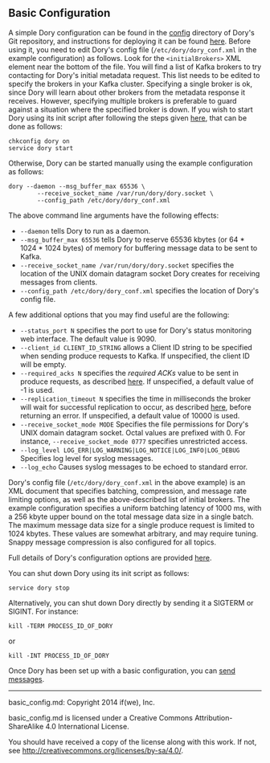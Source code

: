 ## Basic Configuration

A simple Dory configuration can be found in the [config](../config) directory
of Dory's Git repository, and instructions for deploying it can be found
[here](build_install.md#installing-dory).  Before using it, you need to edit
Dory's config file (`/etc/dory/dory_conf.xml` in the example configuration) as
follows.  Look for the `<initialBrokers>` XML element near the bottom of the
file.  You will find a list of Kafka brokers to try contacting for Dory's
initial metadata request.  This list needs to be edited to specify the brokers
in your Kafka cluster.  Specifying a single broker is ok, since Dory will learn
about other brokers from the metadata response it receives.  However,
specifying multiple brokers is preferable to guard against a situation where
the specified broker is down.  If you wish to start Dory using its init script
after following the steps given [here](build_install.md#installing-dory), that
can be done as follows:

```
chkconfig dory on
service dory start
```
Otherwise, Dory can be started manually using the example configuration as
follows:

```
dory --daemon --msg_buffer_max 65536 \
        --receive_socket_name /var/run/dory/dory.socket \
        --config_path /etc/dory/dory_conf.xml
```

The above command line arguments have the following effects:
* `--daemon` tells Dory to run as a daemon.
* `--msg_buffer_max 65536` tells Dory to reserve 65536 kbytes (or 64 * 1024 *
1024 bytes) of memory for buffering message data to be sent to Kafka.
* `--receive_socket_name /var/run/dory/dory.socket` specifies the location of
the UNIX domain datagram socket Dory creates for receiving messages from
clients.
* `--config_path /etc/dory/dory_conf.xml` specifies the location of Dory's
config file.

A few additional options that you may find useful are the following:
* `--status_port N` specifies the port to use for Dory's status monitoring web
interface.  The default value is 9090.
* `--client_id CLIENT_ID_STRING` allows a Client ID string to be specified when
sending produce requests to Kafka.  If unspecified, the client ID will be
empty.
* `--required_acks N` specifies the *required ACKs* value to be sent in produce
requests, as described
[here](https://cwiki.apache.org/confluence/display/KAFKA/A+Guide+To+The+Kafka+Protocol#AGuideToTheKafkaProtocol-ProduceRequest).
If unspecified, a default value of -1 is used.
* `--replication_timeout N` specifies the time in milliseconds the broker will
wait for successful replication to occur, as described
[here](https://cwiki.apache.org/confluence/display/KAFKA/A+Guide+To+The+Kafka+Protocol#AGuideToTheKafkaProtocol-ProduceRequest),
before returning an error.  If unspecified, a default value of 10000 is used.
* `--receive_socket_mode MODE` Specifies the file permissions for Dory's UNIX
domain datagram socket.  Octal values are prefixed with 0.  For instance,
`--receive_socket_mode 0777` specifies unrestricted access.
* `--log_level LOG_ERR|LOG_WARNING|LOG_NOTICE|LOG_INFO|LOG_DEBUG` Specifies log
level for syslog messages.
* `--log_echo` Causes syslog messages to be echoed to standard error.

Dory's config file (`/etc/dory/dory_conf.xml` in the above example) is an
XML document that specifies batching, compression, and message rate limiting
options, as well as the above-described list of initial brokers.  The example
configuration specifies a uniform batching latency of 1000 ms, with a 256 kbyte
upper bound on the total message data size in a single batch.  The maximum
message data size for a single produce request is limited to 1024 kbytes.
These values are somewhat arbitrary, and may require tuning.  Snappy message
compression is also configured for all topics.

Full details of Dory's configuration options are provided
[here](detailed_config.md).

You can shut down Dory using its init script as follows:

```
service dory stop
```

Alternatively, you can shut down Dory directly by sending it a SIGTERM or
SIGINT.  For instance:

```
kill -TERM PROCESS_ID_OF_DORY
```

or

```
kill -INT PROCESS_ID_OF_DORY
```

Once Dory has been set up with a basic configuration, you can
[send messages](../README.md#sending-messages).

-----

basic_config.md: Copyright 2014 if(we), Inc.

basic_config.md is licensed under a Creative Commons Attribution-ShareAlike 4.0
International License.

You should have received a copy of the license along with this work. If not,
see <http://creativecommons.org/licenses/by-sa/4.0/>.

